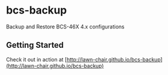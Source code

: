 bcs-backup
==========

Backup and Restore BCS-46X 4.x configurations

## Getting Started

Check it out in action at [http://lawn-chair.github.io/bcs-backup](http://lawn-chair.github.io/bcs-backup)

